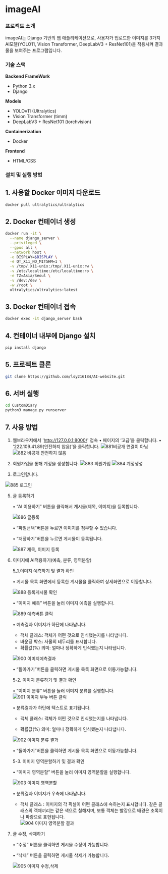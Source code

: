 # imageAI

### 프로젝트 소개
imageAI는 Django 기반의 웹 애플리케이션으로, 사용자가 업로드한 이미지를 3가지 AI모델(YOLO11, Vision Transformer, DeepLabV3 + ResNet101)을 적용시켜 결과물을 보여주는 프로그램입니다.

### 기술 스택
**Backend FrameWork**
- Python 3.x
- Django

**Models**
- YOLOv11 (Ultralytics)
- Vision Transformer (timm)
- DeepLabV3 + ResNet101 (torchvision)

**Containerization**
- Docker

**Frontend**
- HTML/CSS

###  설치 및 실행 방법

## 1. 사용할 Docker 이미지 다운로드
```bash
docker pull ultralytics/ultralytics
```

## 2. Docker 컨테이너 생성
```bash
docker run -it \
  --name django_server \
  --privileged \
  --gpus all \
  --network host \
  -e DISPLAY=$DISPLAY \
  -e QT_X11_NO_MITSHM=1 \
  -v /tmp/.X11-unix:/tmp/.X11-unix:rw \
  -v /etc/localtime:/etc/localtime:ro \
  -e TZ=Asia/Seoul \
  -v /dev:/dev \
  -w /root \
  ultralytics/ultralytics:latest
```

## 3. Docker 컨테이너 접속
```bash
docker exec -it django_server bash
```

## 4. 컨테이너 내부에 Django 설치
```bash
pip install django
```

## 5. 프로젝트 클론
```bash
git clone https://github.com/lsy216184/AI-website.git
```

## 6. 서버 실행
```bash
cd CustomDiary
python3 manage.py runserver
```

## 7. 사용 방법

1. 웹브라우저에서 'http://127.0.0.1:8000/' 접속
   •	페이지의 ‘고급’을 클릭합니다.
   •	‘222.109.41.89(안전하지 않음)’을 클릭합니다.
![881비공개 연결이 아님](https://github.com/user-attachments/assets/d53c4b5a-e199-40b6-a274-bdf5b59dbfa6)
![882 비공개 안전하지 않음](https://github.com/user-attachments/assets/ef089e26-7e5c-4489-9a36-88976514dd74)


3. 회원가입을 통해 계정을 생성합니다.
   ![883 회원가입](https://github.com/user-attachments/assets/60d2de37-c7ed-4f3c-be21-e49681ca7ffe)
   ![884 계정생성](https://github.com/user-attachments/assets/30b4b7dc-739d-468e-906b-bf85a6bb71b2)



4. 로그인합니다.
   
![885 로그인](https://github.com/user-attachments/assets/50d4833d-c3bd-46dd-8bed-6b5c165d4cf3)




5. 글 등록하기
   
   •	“AI 이용하기” 버튼을 클릭해서 계시물(제목, 이미지)을 등록합니다.
   
   ![886 글등록](https://github.com/user-attachments/assets/04246923-8c29-4615-83e8-bec371dfc0cf)



   •	“파일선택”버튼을 누르면 이미지를 첨부할 수 있습니다. 
  
   •	“저장하기”버튼을 누르면 게시물이 등록됩니다.

   ![887 제목, 이미지 등록](https://github.com/user-attachments/assets/d5708c58-8f74-4972-b637-df676a25c43a)




6. 이미지에 AI적용하기(예측, 분류, 영역분할)

    5_1.이미지 예측하기 및 결과 확인
  
    •	게시물 목록 화면에서 등록한 계시물을 클릭하여 상세화면으로 이동합니다.

    ![888 등록게시물 확인](https://github.com/user-attachments/assets/d1f90574-915b-4165-a588-e71fd233f7c1)



    •	“이미지 예측” 버튼을 눌러 이미지 예측을 실행합니다. 

    ![889 예측버튼 클릭](https://github.com/user-attachments/assets/0e92524e-2007-4f97-89ef-f562d5f54d9b)



    •	예측결과 이미지가 하단에 나타납니다.
      - 객체 클래스: 객체가 어떤 것으로 인식했는지를 나타냅니다.
      - 바운딩 박스: 사물의 테두리를 표시합니다. 
      - 확률값(%) 의미: 얼마나 정확하게 인식했는지 나타냅니다. 
  
    ![900 이미지예측결과](https://github.com/user-attachments/assets/345b55da-3053-4761-8222-416265249d70)


    •	“돌아가기”버튼을 클릭하면 게시물 목록 화면으로 이동가능합니다. 

    


    
      
    5-2. 이미지 분류하기 및 결과 확인

    •	“이미지 분류” 버튼을 눌러 이미지 분류를 실행합니다. 
  ![901 이미지 부뉴 버튼 클릭](https://github.com/user-attachments/assets/7aab20e9-487a-4bf5-b100-9cf3c69eb1c3)

  
    •	분류결과가 하단에 텍스트로 표기됩니다.
    
      -	객체 클래스: 객체가 어떤 것으로 인식했는지를 나타냅니다. 
      
      -	확률값(%) 의미: 얼마나 정확하게 인식했는지 나타냅니다. 
      
      ![902 이미지 분류 결과](https://github.com/user-attachments/assets/edb0f78e-dd1c-428e-a508-1d0ca01c458e)

    
    •	“돌아가기”버튼을 클릭하면 게시물 목록 화면으로 이동가능합니다. 
    
      
  

     
    5-3. 이미지 영역분할하기 및 결과 확인
  
    •	“이미지 영역분할” 버튼을 눌러 이미지 영역분할을 실행합니다.  
    
   ![903 이미지 영역분할](https://github.com/user-attachments/assets/04513d26-9922-4e50-97cb-085467ddd9e4)

  
    •	분류결과 이미지가 우측에 나타납니다.
    
      - 객체 클래스 : 이미지의 각 픽셀이 어떤 클래스에 속하는지 표시합니다. 같은 클래스의 객체끼리는 같은 색으로 칠해지며, 보통 객체는 빨강으로 배경은 초록이나 파랑으로 표현됩니다.  
      ![904 이미지 영역분할 결과](https://github.com/user-attachments/assets/b20e42dd-0456-4df5-86fa-c3270ce72af2)

      

    
    
7. 글 수정, 삭제하기
     
    •	“수정” 버튼을 클릭하면 게시물 수정이 가능합니다.
  
    •	“삭제” 버튼을 클릭하면 게시물 삭제가 가능합니다.
    
    ![905 이미지 수정,삭제](https://github.com/user-attachments/assets/9294c113-7134-42ca-9432-195817b911ba)


